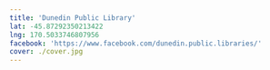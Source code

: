```yaml
---
title: 'Dunedin Public Library'
lat: -45.87292350213422
lng: 170.5033746807956
facebook: 'https://www.facebook.com/dunedin.public.libraries/'
cover: ./cover.jpg
---
```

